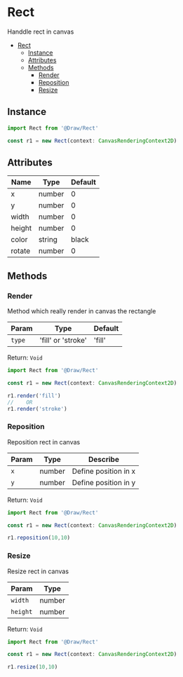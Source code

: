 # Rect

Handdle rect in canvas

- [Rect](#rect)
  - [Instance](#instance)
  - [Attributes](#attributes)
  - [Methods](#methods)
    - [Render](#render)
    - [Reposition](#reposition)
    - [Resize](#resize)

## Instance

```ts
import Rect from '@Draw/Rect'

const r1 = new Rect(context: CanvasRenderingContext2D)
```

## Attributes

| Name   | Type   | Default |
| ------ | ------ | ------- |
| x      | number | 0       |
| y      | number | 0       |
| width  | number | 0       |
| height | number | 0       |
| color  | string | black   |
| rotate | number | 0       |

## Methods

### Render

Method which really render in canvas the rectangle

| Param  | Type               | Default |
| ------ | ------------------ | ------- |
| `type` | 'fill' or 'stroke' | 'fill'  |

Return: `Void`

```ts
import Rect from '@Draw/Rect'

const r1 = new Rect(context: CanvasRenderingContext2D)

r1.render('fill') 
//    OR
r1.render('stroke')
```


### Reposition

Reposition rect in canvas

| Param | Type   | Describe             |
| ----- | ------ | -------------------- |
| `x`   | number | Define position in x |
| `y`   | number | Define position in y |

Return: `Void`

```ts
import Rect from '@Draw/Rect'

const r1 = new Rect(context: CanvasRenderingContext2D)

r1.reposition(10,10)
```

### Resize

Resize rect in canvas

| Param    | Type   |
| -------- | ------ |
| `width`  | number |
| `height` | number |

Return: `Void`

```ts
import Rect from '@Draw/Rect'

const r1 = new Rect(context: CanvasRenderingContext2D)

r1.resize(10,10)
```
